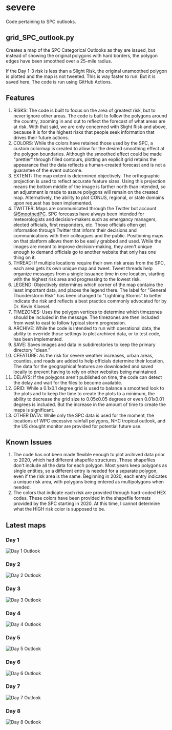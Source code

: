 # severe
Code pertaining to SPC outlooks.

## grid_SPC_outlook.py
Creates a map of the SPC Categorical Outlooks as they are issued, but instead of showing the original polygons with hard borders, the polygon edges have been smoothed over a 25-mile radius.

If the Day 1-3 risk is less than a Slight Risk, the original unsmoothed polygon is plotted and the map is not tweeted. This is way faster to run. But it is saved here. The code is run using GitHub Actions.

## Features
1. RISKS: The code is built to focus on the area of greatest risk, but to never ignore other areas. The code is built to follow the polygons around the country, zooming in and out to reflect the forecast of what areas are at risk. With that said, we are only concerned with Slight Risk and above, because it is for the highest risks that people seek information that drives their future actions.
2. COLORS: While the colors have retained those used by the SPC, a custom colormap is created to allow for the desired smoothing effect at the polygon boundaries. Although the smoothed effect could be made "prettier" through filled contours, plotting an explicit grid retains the appearance that the data reflects a human-created forecast and is not a guarantee of the event outcome.
3. EXTENT: The map extent is determined objectively. The orthographic projection is used to reflect accurate feature sizes. Using this projection means the bottom middle of the image is farther north than intended, so an adjustment is made to assure polygons will remain on the created map. Alternatively, the ability to plot CONUS, regional, or state domains upon request has been implemented.
4. TWITTER: Maps are communicated through the Twitter bot account [@SmoothedPC](https://twitter.com/smoothedpc). SPC forecasts have always been intended for meteorologists and decision-makers such as emergancy managers, elected officials, first responders, etc. Those officials often get information through Twitter that inform their decisions and communications with their colleagues and the public. Positioning maps on that platform allows them to be easily grabbed and used. While the images are meant to improve decision-making, they aren't unique enough to demand officials go to another website that only has one thing on it.
5. THREAD: If multiple locations require their own risk areas from the SPC, each area gets its own unique map and tweet. Tweet threads help organize messages from a single issuance time in one location, starting with the highest risk area and progressing to the lowest risk.
6. LEGEND: Objectively determines which corner of the map contains the least important data, and places the legend there. The label for "General Thunderstorm Risk" has been changed to "Lightning Storms" to better indicate the risk and reflects a best practice commonly advocated for by Dr. Kevin Kloesel.
7. TIMEZONES: Uses the polygon vertices to determine which timezones should be included in the message. The timezones are then included from west to east to follow typical storm progression.
8. ARCHIVE: While the code is intended to run with operational data, the ability to override those settings to plot archived data, or to test code, has been implemented. 
9. SAVE: Saves images and data in subdirectories to keep the primary directory "clean."
10. CFEATURE: As the risk for severe weather increases, urban areas, counties, and roads are added to help officials determine their location. The data for the  geographical features are downloaded and saved locally to prevent having to rely on other websites being maintained.
11. DELAYS: If the polygons aren't published on time, the code can detect the delay and wait for the files to become available.
12. GRID: While a 0.1x0.1 degree grid is used to balance a smoothed look to the plots and to keep the time to create the plots to a minimum, the ability to decrease the grid size to 0.05x0.05 degrees or even 0.01x0.01 degrees is included. But the increase in the amount of time to create the maps is significant.
13. OTHER DATA: While only the SPC data is used for the moment, the locations of WPC excessive rainfall polygons, NHC tropical outlook, and the US drought monitor are provided for potential future use.

## Known Issues
1. The code has not been made flexible enough to plot archived data prior to 2020, which had different shapefile structures. Those shapefiles don't include all the data for each polygon. Most years keep polygons as single entities, so a different entry is needed for a separate polygon, even if the risk area is the same. Beginning in 2020, each entry indicates a unique risk area, with polygons being entered as multipolygons when needed.
2. The colors that indicate each risk are provided through hard-coded HEX codes. These colors have been provided in the shapefile formats provided by the SPC starting in 2020. At this time, I cannot determine what the HIGH risk color is supposed to be.

## Latest maps

### Day 1

![Day 1 Outlook](./images/latest_day1_categorical.png)

### Day 2

![Day 2 Outlook](./images/latest_day2_categorical.png)

### Day 3

![Day 3 Outlook](./images/latest_day3_categorical.png)

### Day 4

![Day 4 Outlook](./images/latest_day4_categorical.png)

### Day 5

![Day 5 Outlook](./images/latest_day5_categorical.png)

### Day 6

![Day 6 Outlook](./images/latest_day6_categorical.png)

### Day 7

![Day 7 Outlook](./images/latest_day7_categorical.png)

### Day 8

![Day 8 Outlook](./images/latest_day8_categorical.png)
